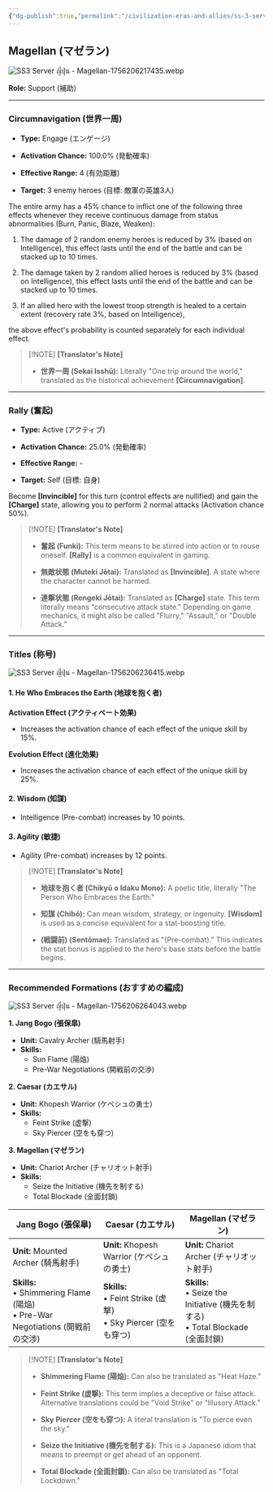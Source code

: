 ```yaml
---
{"dg-publish":true,"permalink":"/civilization-eras-and-allies/ss-3-server-jp-magellan/","tags":["#fleetingnote"]}
---
```


## Magellan (マゼラン)

![SS3 Server ญี่ปุ่น - Magellan-1756206217435.webp](/img/user/_attachments/SS3%20Server%20%E0%B8%8D%E0%B8%B5%E0%B9%88%E0%B8%9B%E0%B8%B8%E0%B9%88%E0%B8%99%20-%20Magellan-1756206217435.webp)

**Role:** Support (補助)

---

### Circumnavigation (世界一周)

- **Type:** Engage (エンゲージ)

- **Activation Chance:** 100.0% (発動確率)

- **Effective Range:** 4 (有効距離)

- **Target:** 3 enemy heroes (目標: 敵軍の英雄3人)


The entire army has a 45% chance to inflict one of the following three effects whenever they receive continuous damage from status abnormalities (Burn, Panic, Blaze, Weaken): 

1. The damage of 2 random enemy heroes is reduced by 3% (based on Intelligence), this effect lasts until the end of the battle and can be stacked up to 10 times. 

2. The damage taken by 2 random allied heroes is reduced by 3% (based on Intelligence), this effect lasts until the end of the battle and can be stacked up to 10 times. 

3. If an allied hero with the lowest troop strength is healed to a certain extent (recovery rate 3%, based on Intelligence), 

the above effect's probability is counted separately for each individual effect.

> [!NOTE] **[Translator's Note]**
> 
> - **世界一周 (Sekai Isshū):** Literally "One trip around the world," translated as the historical achievement **[Circumnavigation]**.

---

### Rally (奮起)

- **Type:** Active (アクティブ)

- **Activation Chance:** 25.0% (発動確率)

- **Effective Range:** -

- **Target:** Self (目標: 自身)


Become **[Invincible]** for this turn (control effects are nullified) and gain the **[Charge]** state, allowing you to perform 2 normal attacks (Activation chance 50%).

> [!NOTE] **[Translator's Note]**
> >     
> - **奮起 (Funki):** This term means to be stirred into action or to rouse oneself. **[Rally]** is a common equivalent in gaming.
>     
> - **無敵状態 (Muteki Jōtai):** Translated as **[Invincible]**. A state where the character cannot be harmed.
>     
> - **連撃状態 (Rengeki Jōtai):** Translated as **[Charge]** state. This term literally means "consecutive attack state." Depending on game mechanics, it might also be called "Flurry," "Assault," or "Double Attack."
>     

---

### Titles (称号)

![SS3 Server ญี่ปุ่น - Magellan-1756206236415.webp](/img/user/_attachments/SS3%20Server%20%E0%B8%8D%E0%B8%B5%E0%B9%88%E0%B8%9B%E0%B8%B8%E0%B9%88%E0%B8%99%20-%20Magellan-1756206236415.webp)

#### 1. He Who Embraces the Earth (地球を抱く者)

**Activation Effect (アクティベート効果)**

- Increases the activation chance of each effect of the unique skill by 15%.

**Evolution Effect (進化効果)**

- Increases the activation chance of each effect of the unique skill by 25%.

#### 2. Wisdom (知謀)

- Intelligence (Pre-combat) increases by 10 points.

#### 3. Agility (敏捷)

- Agility (Pre-combat) increases by 12 points.


> [!NOTE] **[Translator's Note]**
> 
> - **地球を抱く者 (Chikyū o Idaku Mono):** A poetic title, literally "The Person Who Embraces the Earth."
>     
> - **知謀 (Chibō):** Can mean wisdom, strategy, or ingenuity. **[Wisdom]** is used as a concise equivalent for a stat-boosting title.
>     
> - **(戦闘前) (Sentōmae):** Translated as "(Pre-combat)." This indicates the stat bonus is applied to the hero's base stats before the battle begins.
>     

---

### Recommended Formations (おすすめの編成)

![SS3 Server ญี่ปุ่น - Magellan-1756206264043.webp](/img/user/_attachments/SS3%20Server%20%E0%B8%8D%E0%B8%B5%E0%B9%88%E0%B8%9B%E0%B8%B8%E0%B9%88%E0%B8%99%20-%20Magellan-1756206264043.webp)

**1. Jang Bogo (張保皐)**

- **Unit:** Cavalry Archer (騎馬射手)
- **Skills:**
    - Sun Flame (陽焔)
    - Pre-War Negotiations (開戦前の交渉)


**2. Caesar (カエサル)**

- **Unit:** Khopesh Warrior (ケペシュの勇士)
- **Skills:**
    - Feint Strike (虚撃)
    - Sky Piercer (空をも穿つ)

**3. Magellan (マゼラン)**

- **Unit:** Chariot Archer (チャリオット射手)
- **Skills:**
    - Seize the Initiative (機先を制する)
    - Total Blockade (全面封鎖)

|**Jang Bogo (張保皐)**|**Caesar (カエサル)**|**Magellan (マゼラン)**|
|---|---|---|
|**Unit:** Mounted Archer (騎馬射手)|**Unit:** Khopesh Warrior (ケペシュの勇士)|**Unit:** Chariot Archer (チャリオット射手)|
|**Skills:**<br>• Shimmering Flame (陽焔)<br>• Pre-War Negotiations (開戦前の交渉)|**Skills:**<br>• Feint Strike (虚撃)<br>• Sky Piercer (空をも穿つ)|**Skills:**<br>• Seize the Initiative (機先を制する)<br>• Total Blockade (全面封鎖)|


> [!NOTE] **[Translator's Note]**
> 
> - **Shimmering Flame (陽焔):** Can also be translated as "Heat Haze."
>     
> - **Feint Strike (虚撃):** This term implies a deceptive or false attack. Alternative translations could be "Void Strike" or "Illusory Attack."
>     
> - **Sky Piercer (空をも穿つ):** A literal translation is "To pierce even the sky."
>     
> - **Seize the Initiative (機先を制する):** This is a Japanese idiom that means to preempt or get ahead of an opponent.
>     
> - **Total Blockade (全面封鎖):** Can also be translated as "Total Lockdown."
>

